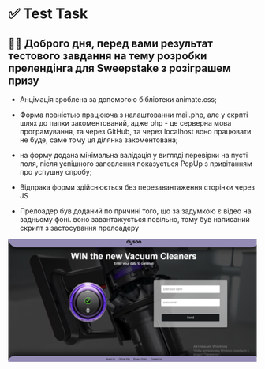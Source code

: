 # ✅ Test Task
## 👋👋 Доброго дня, перед вами результат тестового завдання на тему розробки прелендінга для Sweepstake з розіграшем призу

- Анцімація зроблена за допомогою бібліотеки animate.css;

- Форма повністью працююча з налаштованни mail.php, але у скрпті шлях до папки закоментований, адже php - це серверна мова програмування, та через GitHub, та через localhost воно працювати не буде, саме тому ця ділянка закоментована;

- на форму додана мінімальна валідація у вигляді перевірки на пусті поля, після успішного заповлення показується PopUp з привітанням про успушну спробу; 

- Відпрака форми здійснюється без перезавантаження сторінки через JS

- Прелоадер був доданий по причині того, що за задумкою є відео на задньому фоні. воно завантажується повільно, тому був написаний скрипт з застосування прелоадеру

![preview img](/preview.png)
